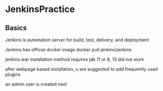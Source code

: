 # JenkinsPractice

## Basics

Jenkins is automation server for build, test, delivery, and deployment

Jenkins has official docker image 
docker pull jenkins/jenkins

jenkins.war installation method requires jdk 11 or 8, 13 did not work

after webpage based installation, u are suggested to add frequently used plugins

an admin user is created next